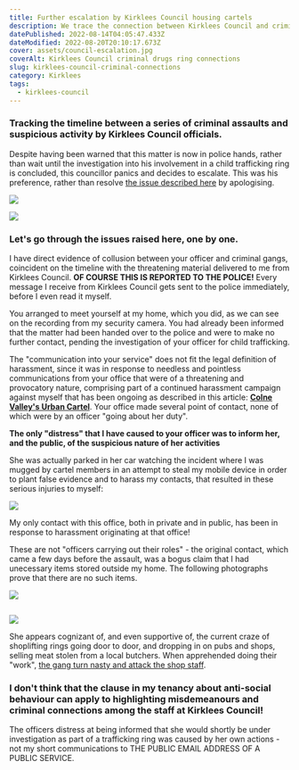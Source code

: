 ```yaml
---
title: Further escalation by Kirklees Council housing cartels
description: We trace the connection between Kirklees Council and criminal rings
datePublished: 2022-08-14T04:05:47.433Z
dateModified: 2022-08-20T20:10:17.673Z
cover: assets/council-escalation.jpg
coverAlt: Kirklees Council criminal drugs ring connections
slug: kirklees-council-criminal-connections
category: Kirklees
tags:
  - kirklees-council
---
```

### Tracking the timeline between a series of criminal assaults and suspicious activity by Kirklees Council officials.

Despite having been warned that this matter is now in police hands, rather than wait until the investigation into his involvement in a child trafficking ring is concluded, this councillor panics and decides to escalate. This was his preference, rather than resolve [the issue described here](https://disdroid.vercel.app/kirklees-council-cartel) by apologising.

![](assets/council-escalation.jpg)

![](assets/council-escalation-2.jpg)

### Let's go through the issues raised here, one by one.

I have direct evidence of collusion between your officer and criminal gangs, coincident on the timeline with the threatening material delivered to me from Kirklees Council. **OF COURSE THIS IS REPORTED TO THE POLICE!** Every message I receive from Kirklees Council gets sent to the police immediately, before I even read it myself.

You arranged to meet yourself at my home, which you did, as we can see on the recording from my security camera. You had already been informed that the matter had been handed over to the police and were to make no further contact, pending the investigation of your officer for child trafficking.

The "communication into your service" does not fit the legal definition of harassment, since it was in response to needless and pointless communications from your office that were of a threatening and provocatory nature, comprising part of a continued harassment campaign against myself that has been ongoing as described in this article: **[Colne Valley's Urban Cartel](https://disdroid.co.uk/carters-colne-valley-cartel)**. Your office made several point of contact, none of which were by an officer "going about her duty".

**The only "distress" that I have caused to your officer was to inform her, and the public, of the suspicious nature of her activities**

She was actually parked in her car watching the incident where I was mugged by cartel members in an attempt to steal my mobile device in order to plant false evidence and to harass my contacts, that resulted in these serious injuries to myself:

![](assets/20220714_045233-scorched-flesh-arm.jpg)

My only contact with this office, both in private and in public, has been in response to harassment originating at that office!

These are not "officers carrying out their roles" - the original contact, which came a few days before the assault, was a bogus claim that I had unecessary items stored outside my home. The following photographs prove that there are no such items.

![](assets/kirklees-council-complaint.jpg)

![]()

![](assets/img_20220622_120207.jpg)

She appears cognizant of, and even supportive of, the current craze of shoplifting rings going door to door, and dropping in on pubs and shops, selling meat stolen from a local butchers. When apprehended doing their "work", [the gang turn nasty and attack the shop staff](https://archive.ph/V2S60).

### I don't think that the clause in my tenancy about anti-social behaviour can apply to highlighting misdemeanours and criminal connections among the staff at Kirklees Council!

The officers distress at being informed that she would shortly be under investigation as part of a trafficking ring was caused by her own actions - not my short communications to THE PUBLIC EMAIL ADDRESS OF A PUBLIC SERVICE.